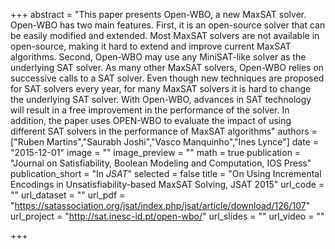 +++
abstract = "This paper presents Open-WBO, a new MaxSAT solver. Open-WBO has two main features. First, it is an open-source solver that can be easily modified and extended. Most MaxSAT solvers are not available in open-source, making it hard to extend and improve current MaxSAT algorithms. Second, Open-WBO may use any MiniSAT-like solver as the underlying SAT solver. As many other MaxSAT solvers, Open-WBO relies on successive calls to a SAT solver. Even though new techniques are proposed for SAT solvers every year, for many MaxSAT solvers it is hard to change the underlying SAT solver. With Open-WBO, advances in SAT technology will result in a free improvement in the performance of the solver. In addition, the paper uses OPEN-WBO to evaluate the impact of using different SAT solvers in the performance of MaxSAT algorithms"
authors = ["Ruben Martins","Saurabh Joshi","Vasco Manquinho","Ines Lynce"]
date = "2015-12-01"
image = ""
image_preview = ""
math = true
publication = "Journal on Satisfiability, Boolean Modeling and Computation, IOS Press"
publication_short = "In *JSAT*"
selected = false
title = "On Using Incremental Encodings in Unsatisfiability-based MaxSAT Solving, JSAT 2015"
url_code = ""
url_dataset = ""
url_pdf = "https://satassociation.org/jsat/index.php/jsat/article/download/126/107"
url_project = "http://sat.inesc-id.pt/open-wbo/"
url_slides = ""
url_video = ""

+++

